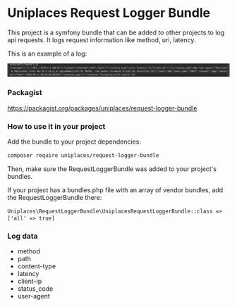 # Uniplaces Request Logger Bundle

This project is a symfony bundle that can be added to other projects to log api requests.
It logs request information like method, uri, latency.

This is an example of a log:

![alt text](example_log.png)

### Packagist

https://packagist.org/packages/uniplaces/request-logger-bundle

### How to use it in your project

Add the bundle to your project dependencies:
```bash
composer require uniplaces/request-logger-bundle
```

Then, make sure the RequestLoggerBundle was added to your project's bundles.

If your project has a bundles.php file with an array of vendor bundles, add the RequestLoggerBundle there:
```text
Uniplaces\RequestLoggerBundle\UniplacesRequestLoggerBundle::class => ['all' => true]
```

### Log data

* method
* path
* content-type
* latency
* client-ip
* status_code
* user-agent
